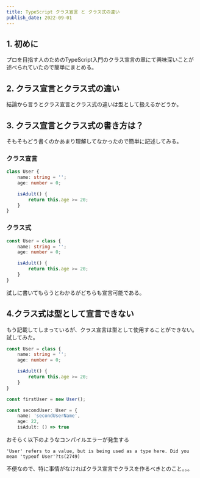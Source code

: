```yaml
---
title: TypeScript クラス宣言 と クラス式の違い
publish_date: 2022-09-01
---
```


## 1. 初めに
プロを目指す人のためのTypeScript入門のクラス宣言の章にて興味深いことが述べられていたので簡単にまとめる。

## 2. クラス宣言とクラス式の違い
結論から言うとクラス宣言とクラス式の違いは型として扱えるかどうか。

## 3. クラス宣言とクラス式の書き方は？
そもそもどう書くのかあまり理解してなかったので簡単に記述してみる。
### クラス宣言
```typescript
class User {
    name: string = '';
    age: number = 0;

    isAdult() {
        return this.age >= 20;
    }
}
```
### クラス式
```typescript
const User = class {
    name: string = '';
    age: number = 0;

    isAdult() {
        return this.age >= 20;
    }
}
```
試しに書いてもらうとわかるがどちらも宣言可能である。

## 4.クラス式は型として宣言できない
もう記載してしまっているが、クラス宣言は型として使用することができない。
試してみた。

```typescript
const User = class {
    name: string = '';
    age: number = 0;

    isAdult() {
        return this.age >= 20;
    }
}

const firstUser = new User();

const secondUser: User = {
    name: 'secondUserName',
    age: 22,
    isAdult: () => true
```
おそらく以下のようなコンパイルエラーが発生する
```
'User' refers to a value, but is being used as a type here. Did you mean 'typeof User'?ts(2749)
```
不便なので、特に事情がなければクラス宣言でクラスを作るべきとのこと。。。